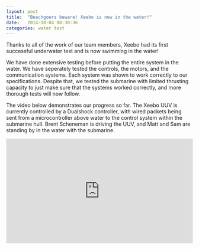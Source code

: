 ```yaml
---
layout: post
title:  "Beachgoers beware! Xeebo is now in the water!"
date:   2014-10-04 08:30:36
categories: water test
---
```

Thanks to all of the work of our team members, Xeebo had its first successful underwater test and is now swimming in the water! 

We have done extensive testing before putting the entire system in the water. We have seperately tested the controls, the motors, and the communication systems. Each system was shown to work correctly to our specifications. Despite that, we tested the submarine with limited thrusting capacity to just make sure that the systems worked correctly, and more thorough tests will now follow. 

The video below demonstrates our progress so far. The Xeebo UUV is currently controlled by a Dualshock controller, with wired packets being sent from a microcontroller above water to the control system within the submarine hull. Brent Scheneman is driving the UUV, and Matt and Sam are standing by in the water with the submarine.

<style>.embed-container { position: relative; padding-bottom: 56.25%; height: 0; overflow: hidden; max-width: 100%; height: auto; } .embed-container iframe, .embed-container object, .embed-container embed { position: absolute; top: 0; left: 0; width: 100%; height: 100%; }</style><div class='embed-container'><iframe src='http://www.youtube.com/embed/Pi5bvLDqsAY' frameborder='0' allowfullscreen></iframe></div>